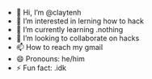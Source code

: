 - 👋 Hi, I’m @claytenh
- 👀 I’m interested in lerning how to hack
- 🌱 I’m currently learning .nothing
- 💞️ I’m looking to collaborate on hacks
- 📫 How to reach my gmail
- 😄 Pronouns: he/him
- ⚡ Fun fact: .idk

<!---
claytenh/claytenh is a ✨ special ✨ repository because its `README.md` (this file) appears on your GitHub profile.
You can click the Preview link to take a look at your changes.
--->
